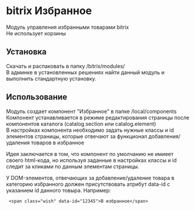 # bitrix Избранное
Модуль управления избранными товарами bitrix<br>
Не использует корзины
## Установка 
Скачать и распаковать в папку /bitrix/modules/<br>
В админке в установленных решениях найти данный модуль и выполнить стандартную установку.
## Использование
Модуль создает компонент "Избранное" в папке /local/components<br>
Компонент устанавливается в режиме редактирования страницы после компонентов каталога (catalog.section или catalog.element)<br>
В настройках компонента необходимо задать нужные классы и id элементов страницы, которые отвечают за функционал добавления/удаления товаров в избранное

Идея заключается в том, что компонент по умолчанию не имиеет своего html-кода, но используя заданные в настройках классы и id следит за кликами по данным
элементам страницы.

У DOM-элементов, отвечающих за добавление/удаление товара в категорию избранного должен присутствовать атрибут
data-id с указанием id данного товыра. Например:

 ` <span class="wish" data-id="12345">В избранное</span>`